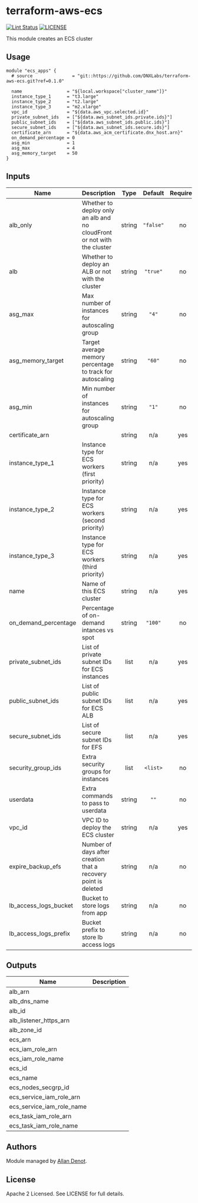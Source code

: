 # terraform-aws-ecs

[![Lint Status](https://github.com/DNXLabs/terraform-aws-ecs/workflows/Lint/badge.svg)](https://github.com/DNXLabs/terraform-aws-ecs/actions)
[![LICENSE](https://img.shields.io/github/license/DNXLabs/terraform-aws-ecs)](https://github.com/DNXLabs/terraform-aws-ecs/blob/master/LICENSE)

This module creates an ECS cluster

## Usage

```hcl
module "ecs_apps" {
  # source               = "git::https://github.com/DNXLabs/terraform-aws-ecs.git?ref=0.1.0"

  name                 = "${local.workspace["cluster_name"]}"
  instance_type_1      = "t3.large"
  instance_type_2      = "t2.large"
  instance_type_3      = "m2.xlarge"
  vpc_id               = "${data.aws_vpc.selected.id}"
  private_subnet_ids   = ["${data.aws_subnet_ids.private.ids}"]
  public_subnet_ids    = ["${data.aws_subnet_ids.public.ids}"]
  secure_subnet_ids    = ["${data.aws_subnet_ids.secure.ids}"]
  certificate_arn      = "${data.aws_acm_certificate.dnx_host.arn}"
  on_demand_percentage = 0
  asg_min              = 1
  asg_max              = 4
  asg_memory_target    = 50
}
```

## Inputs

| Name | Description | Type | Default | Required |
|------|-------------|:----:|:-----:|:-----:|
| alb_only | Whether to deploy only an alb and no cloudFront or not with the cluster | string | `"false"` | no |
| alb | Whether to deploy an ALB or not with the cluster | string | `"true"` | no |
| asg\_max | Max number of instances for autoscaling group | string | `"4"` | no |
| asg\_memory\_target | Target average memory percentage to track for autoscaling | string | `"60"` | no |
| asg\_min | Min number of instances for autoscaling group | string | `"1"` | no |
| certificate\_arn |  | string | n/a | yes |
| instance\_type\_1 | Instance type for ECS workers (first priority) | string | n/a | yes |
| instance\_type\_2 | Instance type for ECS workers (second priority) | string | n/a | yes |
| instance\_type\_3 | Instance type for ECS workers (third priority) | string | n/a | yes |
| name | Name of this ECS cluster | string | n/a | yes |
| on\_demand\_percentage | Percentage of on-demand intances vs spot | string | `"100"` | no |
| private\_subnet\_ids | List of private subnet IDs for ECS instances | list | n/a | yes |
| public\_subnet\_ids | List of public subnet IDs for ECS ALB | list | n/a | yes |
| secure\_subnet\_ids | List of secure subnet IDs for EFS | list | n/a | yes |
| security\_group\_ids | Extra security groups for instances | list | `<list>` | no |
| userdata | Extra commands to pass to userdata | string | `""` | no |
| vpc\_id | VPC ID to deploy the ECS cluster | string | n/a | yes |
| expire\_backup\_efs | Number of days after creation that a recovery point is deleted | string | n/a | no |
| lb\_access\_logs\_bucket | Bucket to store logs from app | string | n/a | no |
| lb\_access\_logs\_prefix | Bucket prefix to store lb access logs | string | n/a | no |


## Outputs

| Name | Description |
|------|-------------|
| alb\_arn |  |
| alb\_dns\_name |  |
| alb\_id |  |
| alb\_listener\_https\_arn |  |
| alb\_zone\_id |  |
| ecs\_arn |  |
| ecs\_iam\_role\_arn |  |
| ecs\_iam\_role\_name |  |
| ecs\_id |  |
| ecs\_name |  |
| ecs\_nodes\_secgrp\_id |  |
| ecs\_service\_iam\_role\_arn |  |
| ecs\_service\_iam\_role\_name |  |
| ecs\_task\_iam\_role\_arn |  |
| ecs\_task\_iam\_role\_name |  |

## Authors

Module managed by [Allan Denot](https://github.com/adenot).

## License

Apache 2 Licensed. See LICENSE for full details.